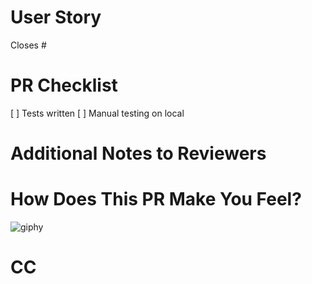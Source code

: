 # User Story
<!-- which issue is this PR associated with? (PRs should ideally be associated with an issue on our project board with some exceptions!)-->
Closes #<ISSUE NUMBER>
<!-- Give a basic summary of which story this PR is addressing-->

# PR Checklist
[ ] Tests written
[ ] Manual testing on local

# Additional Notes to Reviewers
<!-- Is there anything in particular you want reviewers to look for or help you with? -->

# How Does This PR Make You Feel?
<!-- Go to https://giphy.com/ and select a gif that reflects your feelings with this PR then insert it below -->
![giphy](https://media.giphy.com/media/MdqE46HziuFJTlIwjw/giphy.gif)

# CC
<!-- Tag anyone who you would like to look at this PR -->
